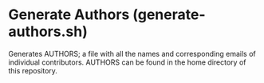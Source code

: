 # Generate Authors (generate-authors.sh)
Generates AUTHORS; a file with all the names and corresponding emails of individual contributors. AUTHORS can be found in the home directory of this repository.